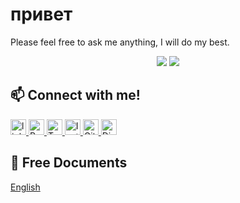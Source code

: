 # привет
Please feel free to ask me anything, I will do my best.
 </p>
<p align="center"> 
 <img src="https://img.shields.io/github/followers/qukiiignb?color=FD5D5D&label=Followers"/>  
 <img src="https://img.shields.io/github/stars/qukiiignb?style=flat&color=FD5D5D" />  
 </p>
   

## 📫 Connect with me!
<p > 
 <a href="https://www.linkedin.com/in/brufau-gabriel-nestor-full-stack-developer-a504871b9/">
 <img alt="linkedin" height="25" src="https://img.shields.io/badge/LinkedIn-%230077B5.svg?logo=linkedin&logoColor=white")/>
 </a>
 
  <a href="http://192.168.43.186/">
    <img  alt="Porfolio" height="25" src="https://img.shields.io/badge/Porfolio-250001?style=for-the-badge&logo=react&logoColor=white" />
  </a> 

 <a href="https://twitter.com/GabrieHaru369">
    <img  alt="Twitter" height="25" src="https://img.shields.io/badge/Twitter-2190f4?style=for-the-badge&logo=twitter&logoColor=white" />
  </a>
 
  <a href="https://www.instagram.com/gnbharu/">
    <img  alt="Instagram" height="25" src="https://img.shields.io/badge/Instagram-E4405F?style=for-the-badge&logo=instagram&logoColor=white" />
  </a> 
 
   <a href="https://gitlab.com/qki.foss">
    <img  alt="Gitlab" height="25" src="https://img.shields.io/badge/gitlab-F27561?style=for-the-badge&logo=gitlab&logoColor=white" />
  </a> 
  <a href="https://discord.gg/PutgvhNShG">
    <img  alt="Discord" height="25" src="https://img.shields.io/badge/Discord-5484DF?style=for-the-badge&logo=Discord&logoColor=white" />
  </a> 
</p>
<div><h2>📑 Free Documents</h2></div>
 <div><a href="">English</a></div>
 

